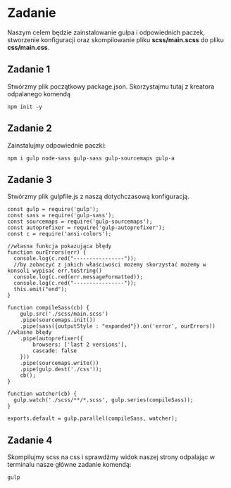 # Zadanie

Naszym celem będzie zainstalowanie gulpa i odpowiednich paczek, stworzenie konfiguracji oraz skompilowanie pliku **scss/main.scss** do pliku **css/main.css**.

## Zadanie 1
Stwórzmy plik początkowy package.json. Skorzystajmu tutaj z kreatora odpalanego komendą

```
npm init -y
```

## Zadanie 2
Zainstalujmy odpowiednie paczki:

```
npm i gulp node-sass gulp-sass gulp-sourcemaps gulp-a
```

## Zadanie 3

Stwórzmy plik gulpfile.js z naszą dotychczasową konfiguracją.

```
const gulp = require('gulp');
const sass = require('gulp-sass');
const sourcemaps = require('gulp-sourcemaps');
const autoprefixer = require('gulp-autoprefixer');
const c = require('ansi-colors');

//własna funkcja pokazująca błędy
function ourErrors(err) {
  console.log(c.red("----------------"));
  //by zobaczyć z jakich właściwości możemy skorzystać możemy w konsoli wypisać err.toString()
  console.log(c.red(err.messageFormatted));
  console.log(c.red("----------------"));
  this.emit("end");
}

function compileSass(cb) {
    gulp.src('./scss/main.scss')
    .pipe(sourcemaps.init())
    .pipe(sass({outputStyle : "expanded"}).on('error', ourErrors)) //własne błędy
    .pipe(autoprefixer({
        browsers: ['last 2 versions'],
        cascade: false
    }))
    .pipe(sourcemaps.write())
    .pipe(gulp.dest('./css'));
    cb();
}

function watcher(cb) {
  gulp.watch('./scss/**/*.scss', gulp.series(compileSass));
}

exports.default = gulp.parallel(compileSass, watcher);
```

## Zadanie 4
Skompilujmy scss na css i sprawdźmy widok naszej strony odpalając w terminalu nasze główne zadanie komendą:
```
gulp
```